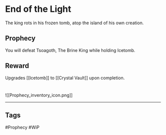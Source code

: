 # End of the Light
The king rots in his frozen tomb, atop the island of his own creation.
## Prophecy
You will defeat Tsoagoth, The Brine King while holding Icetomb.
## Reward
Upgrades [[Icetomb]] to [[Crystal Vault]] upon completion. 

#
![[Prophecy_inventory_icon.png]]

---
## Tags
#Prophecy
#WiP 